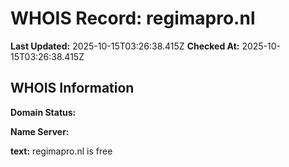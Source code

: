 # WHOIS Record: regimapro.nl

**Last Updated:** 2025-10-15T03:26:38.415Z
**Checked At:** 2025-10-15T03:26:38.415Z

## WHOIS Information

**Domain Status:** 

**Name Server:** 

**text:** regimapro.nl is free

